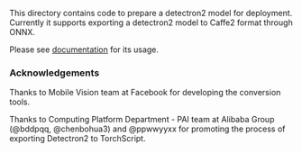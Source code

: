 
This directory contains code to prepare a detectron2 model for deployment.
Currently it supports exporting a detectron2 model to Caffe2 format through ONNX.

Please see [documentation](https://detectron2.readthedocs.io/tutorials/deployment.html) for its usage.


### Acknowledgements

Thanks to Mobile Vision team at Facebook for developing the conversion tools.

Thanks to Computing Platform Department - PAI team at Alibaba Group (@bddpqq, @chenbohua3) and @ppwwyyxx for 
promoting the process of exporting Detectron2 to TorchScript.

